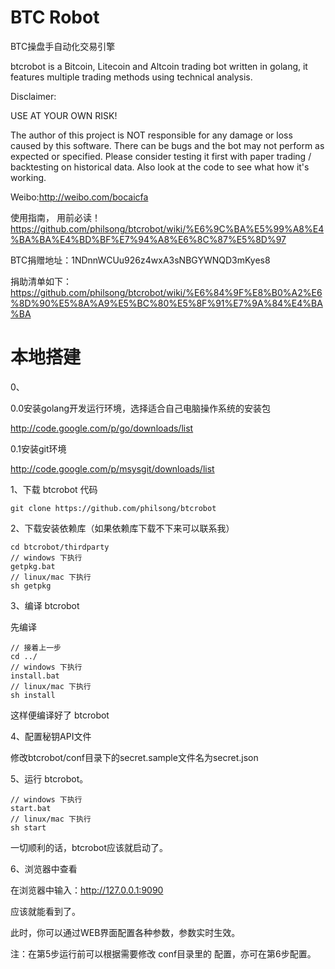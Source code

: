 BTC Robot
===========
BTC操盘手自动化交易引擎

  btcrobot is a Bitcoin, Litecoin and Altcoin trading bot written in golang,
  it features multiple trading methods using technical analysis.

  Disclaimer:

  USE AT YOUR OWN RISK!

  The author of this project is NOT responsible for any damage or loss caused
  by this software. There can be bugs and the bot may not perform as expected
  or specified. Please consider testing it first with paper trading /
  backtesting on historical data. Also look at the code to see what how
  it's working.

  Weibo:http://weibo.com/bocaicfa

使用指南， 用前必读！
https://github.com/philsong/btcrobot/wiki/%E6%9C%BA%E5%99%A8%E4%BA%BA%E4%BD%BF%E7%94%A8%E6%8C%87%E5%8D%97 

BTC捐赠地址：1NDnnWCUu926z4wxA3sNBGYWNQD3mKyes8

捐助清单如下：
https://github.com/philsong/btcrobot/wiki/%E6%84%9F%E8%B0%A2%E6%8D%90%E5%8A%A9%E5%BC%80%E5%8F%91%E7%9A%84%E4%BA%BA

# 本地搭建 #

0、

0.0安装golang开发运行环境，选择适合自己电脑操作系统的安装包
  
  http://code.google.com/p/go/downloads/list

0.1安装git环境

  http://code.google.com/p/msysgit/downloads/list

1、下载 btcrobot 代码
	
	git clone https://github.com/philsong/btcrobot

2、下载安装依赖库（如果依赖库下载不下来可以联系我）

	cd btcrobot/thirdparty
	// windows 下执行
	getpkg.bat
	// linux/mac 下执行
	sh getpkg

3、编译 btcrobot

先编译

	// 接着上一步
	cd ../
	// windows 下执行
	install.bat
	// linux/mac 下执行
	sh install
	
这样便编译好了 btcrobot

4、配置秘钥API文件

修改btcrobot/conf目录下的secret.sample文件名为secret.json

5、运行 btcrobot。

	// windows 下执行
	start.bat
	// linux/mac 下执行
	sh start

一切顺利的话，btcrobot应该就启动了。

6、浏览器中查看

在浏览器中输入：http://127.0.0.1:9090

应该就能看到了。

此时，你可以通过WEB界面配置各种参数，参数实时生效。


注：在第5步运行前可以根据需要修改 conf目录里的 配置，亦可在第6步配置。

